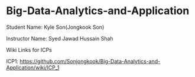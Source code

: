 # Big-Data-Analytics-and-Application

Student Name: Kyle Son(Jongkook Son)

Instructor Name: Syed Jawad Hussain Shah

Wiki Links for ICPs

ICP1: https://github.com/Sonjongkook/Big-Data-Analytics-and-Application/wiki/ICP_1
